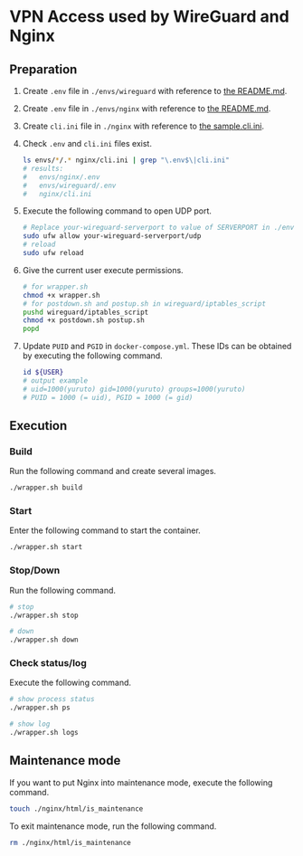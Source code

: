 # VPN Access used by WireGuard and Nginx
## Preparation
1. Create `.env` file in `./envs/wireguard` with reference to [the README.md](./envs/wireguard/README.md).
1. Create `.env` file in `./envs/nginx` with reference to [the README.md](./envs/nginx/README.md).
1. Create `cli.ini` file in `./nginx` with reference to [the sample.cli.ini](./nginx/sample.cli.ini).
1. Check `.env` and `cli.ini` files exist.

    ```sh
    ls envs/*/.* nginx/cli.ini | grep "\.env$\|cli.ini"
    # results:
    #   envs/nginx/.env
    #   envs/wireguard/.env
    #   nginx/cli.ini
    ```

1. Execute the following command to open UDP port.

    ```sh
    # Replace your-wireguard-serverport to value of SERVERPORT in ./envs/wireguard/.env
    sudo ufw allow your-wireguard-serverport/udp
    # reload
    sudo ufw reload
    ```

1. Give the current user execute permissions.

    ```sh
    # for wrapper.sh
    chmod +x wrapper.sh
    # for postdown.sh and postup.sh in wireguard/iptables_script
    pushd wireguard/iptables_script
    chmod +x postdown.sh postup.sh
    popd
    ```

1. Update `PUID` and `PGID` in `docker-compose.yml`. These IDs can be obtained by executing the following command.

    ```sh
    id ${USER}
    # output example
    # uid=1000(yuruto) gid=1000(yuruto) groups=1000(yuruto)
    # PUID = 1000 (= uid), PGID = 1000 (= gid)
    ```

## Execution
### Build
Run the following command and create several images.

```sh
./wrapper.sh build
```

### Start
Enter the following command to start the container.

```sh
./wrapper.sh start
```

### Stop/Down
Run the following command.

```sh
# stop
./wrapper.sh stop

# down
./wrapper.sh down
```

### Check status/log
Execute the following command.

```sh
# show process status
./wrapper.sh ps

# show log
./wrapper.sh logs
```

## Maintenance mode
If you want to put Nginx into maintenance mode, execute the following command.

```sh
touch ./nginx/html/is_maintenance
```

To exit maintenance mode, run the following command.

```sh
rm ./nginx/html/is_maintenance
```
